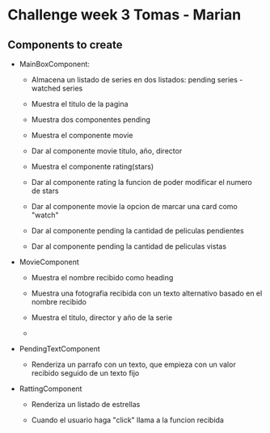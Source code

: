 # Challenge week 3 Tomas - Marian

## Components to create

- MainBoxComponent:

  - Almacena un listado de series en dos listados: pending series - watched series

  - Muestra el titulo de la pagina

  - Muestra dos componentes pending

  - Muestra el componente movie

  - Dar al componente movie titulo, año, director

  - Muestra el componente rating(stars)

  - Dar al componente rating la funcion de poder modificar el numero de stars

  - Dar al componente movie la opcion de marcar una card como "watch"

  - Dar al componente pending la cantidad de peliculas pendientes

  - Dar al componente pending la cantidad de peliculas vistas

- MovieComponent

  - Muestra el nombre recibido como heading

  - Muestra una fotografia recibida con un texto alternativo basado en el nombre recibido

  - Muestra el titulo, director y año de la serie

  -

- PendingTextComponent

  - Renderiza un parrafo con un texto, que empieza con un valor recibido seguido de un texto fijo

- RattingComponent

  - Renderiza un listado de estrellas

  - Cuando el usuario haga "click" llama a la funcion recibida
